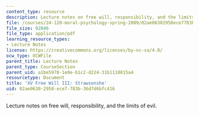 ```yaml
---
content_type: resource
description: Lecture notes on free will, responsibility, and the limits of evil.
file: /courses/24-120-moral-psychology-spring-2009/02ae06302958ece7783b36d7d6bfc416_MIT24_120s09_lec15.pdf
file_size: 92046
file_type: application/pdf
learning_resource_types:
- Lecture Notes
license: https://creativecommons.org/licenses/by-nc-sa/4.0/
ocw_type: OCWFile
parent_title: Lecture Notes
parent_type: CourseSection
parent_uid: a1be5978-1e0e-b1c2-d224-31b1110815a4
resourcetype: Document
title: 'XV Free Will III: Strawsonshe'
uid: 02ae0630-2958-ece7-783b-36d7d6bfc416
---
```

Lecture notes on free will, responsibility, and the limits of evil.